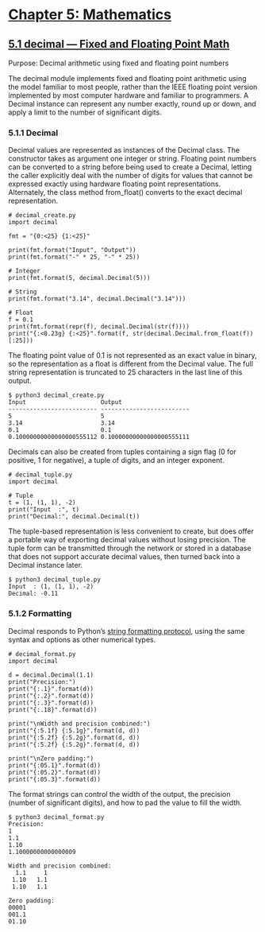 # [Chapter 5: Mathematics](https://pymotw.com/3/numeric.html)

## [5.1 decimal — Fixed and Floating Point Math](https://pymotw.com/3/decimal/index.html)

Purpose:	Decimal arithmetic using fixed and floating point numbers

The decimal module implements fixed and floating point arithmetic using the model familiar to most people, rather than the IEEE floating point version implemented by most computer hardware and familiar to programmers. A Decimal instance can represent any number exactly, round up or down, and apply a limit to the number of significant digits.

### 5.1.1 Decimal

Decimal values are represented as instances of the Decimal class. The constructor takes as argument one integer or string. Floating point numbers can be converted to a string before being used to create a Decimal, letting the caller explicitly deal with the number of digits for values that cannot be expressed exactly using hardware floating point representations. Alternately, the class method from_float() converts to the exact decimal representation.

```
# decimal_create.py
import decimal

fmt = "{0:<25} {1:<25}"

print(fmt.format("Input", "Output"))
print(fmt.format("-" * 25, "-" * 25))

# Integer
print(fmt.format(5, decimal.Decimal(5)))

# String
print(fmt.format("3.14", decimal.Decimal("3.14")))

# Float
f = 0.1
print(fmt.format(repr(f), decimal.Decimal(str(f))))
print("{:<0.23g} {:<25}".format(f, str(decimal.Decimal.from_float(f))[:25]))
```

The floating point value of 0.1 is not represented as an exact value in binary, so the representation as a float is different from the Decimal value. The full string representation is truncated to 25 characters in the last line of this output.

```
$ python3 decimal_create.py
Input                     Output                   
------------------------- -------------------------
5                         5                        
3.14                      3.14                     
0.1                       0.1                      
0.10000000000000000555112 0.10000000000000000555111
```

Decimals can also be created from tuples containing a sign flag (0 for positive, 1 for negative), a tuple of digits, and an integer exponent.

```
# decimal_tuple.py
import decimal

# Tuple
t = (1, (1, 1), -2)
print("Input  :", t)
print("Decimal:", decimal.Decimal(t))
```

The tuple-based representation is less convenient to create, but does offer a portable way of exporting decimal values without losing precision. The tuple form can be transmitted through the network or stored in a database that does not support accurate decimal values, then turned back into a Decimal instance later.

```
$ python3 decimal_tuple.py
Input  : (1, (1, 1), -2)
Decimal: -0.11
```

### 5.1.2 Formatting

Decimal responds to Python’s [string formatting protocol](https://docs.python.org/3.5/library/string.html#formatspec), using the same syntax and options as other numerical types.

```
# decimal_format.py
import decimal

d = decimal.Decimal(1.1)
print("Precision:")
print("{:.1}".format(d))
print("{:.2}".format(d))
print("{:.3}".format(d))
print("{:.18}".format(d))

print("\nWidth and precision combined:")
print("{:5.1f} {:5.1g}".format(d, d))
print("{:5.2f} {:5.2g}".format(d, d))
print("{:5.2f} {:5.2g}".format(d, d))

print("\nZero padding:")
print("{:05.1}".format(d))
print("{:05.2}".format(d))
print("{:05.3}".format(d))
```

The format strings can control the width of the output, the precision (number of significant digits), and how to pad the value to fill the width.

```
$ python3 decimal_format.py
Precision:
1
1.1
1.10
1.10000000000000009

Width and precision combined:
  1.1     1
 1.10   1.1
 1.10   1.1

Zero padding:
00001
001.1
01.10
```